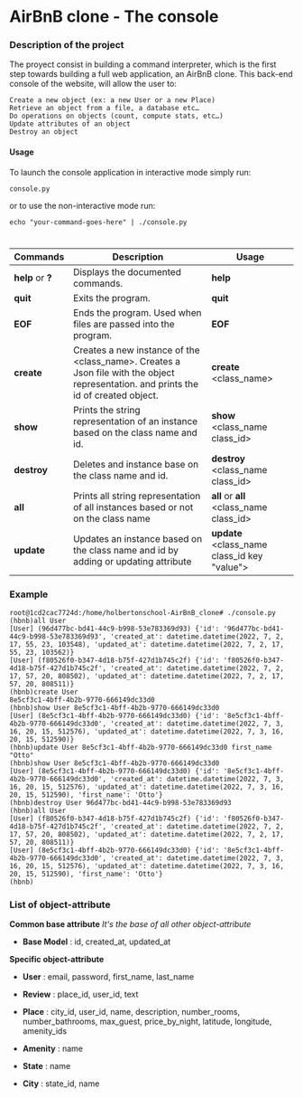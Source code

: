 # AirBnB clone - The console

### Description of the project

The proyect consist in building a command interpreter, which is the first step towards building a full web application, an AirBnB clone.  This back-end console of the website, will allow the user to:

    Create a new object (ex: a new User or a new Place)
    Retrieve an object from a file, a database etc…
    Do operations on objects (count, compute stats, etc…)
    Update attributes of an object
    Destroy an object

#### Usage

To launch the console application in interactive mode simply run:

```console.py ```

or to use the non-interactive mode run:

```echo "your-command-goes-here" | ./console.py ```

#
Commands | Description | Usage
-------- | ----------- |-------- |
**help** or **?**| Displays the documented commands. | **help**
**quit**     | Exits the program. | **quit**
**EOF**      | Ends the program. Used when files are passed into the program. | **EOF**
**create**  | Creates a new instance of the \<class_name\>. Creates a Json file with the object representation. and prints the id of created object. | **create** \<class_name\>
**show**    | Prints the string representation of an instance based on the class name and id. | **show** \<class_name class_id\>
**destroy** | Deletes and instance base on the class name and id. | **destroy** \<class_name class_id\>
**all** | Prints all string representation of all instances based or not on the class name | **all** or **all** \<class_name class_id\>
**update** | Updates an instance based on the class name and id by adding or updating attribute | **update** \<class_name class_id key "value"\>

 
### Example
```
root@1cd2cac7724d:/home/holbertonschool-AirBnB_clone# ./console.py
(hbnb)all User
[User] (96d477bc-bd41-44c9-b998-53e783369d93) {'id': '96d477bc-bd41-44c9-b998-53e783369d93', 'created_at': datetime.datetime(2022, 7, 2, 17, 55, 23, 103548), 'updated_at': datetime.datetime(2022, 7, 2, 17, 55, 23, 103562)}
[User] (f80526f0-b347-4d18-b75f-427d1b745c2f) {'id': 'f80526f0-b347-4d18-b75f-427d1b745c2f', 'created_at': datetime.datetime(2022, 7, 2, 17, 57, 20, 808502), 'updated_at': datetime.datetime(2022, 7, 2, 17, 57, 20, 808511)}
(hbnb)create User
8e5cf3c1-4bff-4b2b-9770-666149dc33d0
(hbnb)show User 8e5cf3c1-4bff-4b2b-9770-666149dc33d0
[User] (8e5cf3c1-4bff-4b2b-9770-666149dc33d0) {'id': '8e5cf3c1-4bff-4b2b-9770-666149dc33d0', 'created_at': datetime.datetime(2022, 7, 3, 16, 20, 15, 512576), 'updated_at': datetime.datetime(2022, 7, 3, 16, 20, 15, 512590)}
(hbnb)update User 8e5cf3c1-4bff-4b2b-9770-666149dc33d0 first_name "Otto"
(hbnb)show User 8e5cf3c1-4bff-4b2b-9770-666149dc33d0
[User] (8e5cf3c1-4bff-4b2b-9770-666149dc33d0) {'id': '8e5cf3c1-4bff-4b2b-9770-666149dc33d0', 'created_at': datetime.datetime(2022, 7, 3, 16, 20, 15, 512576), 'updated_at': datetime.datetime(2022, 7, 3, 16, 20, 15, 512590), 'first_name': 'Otto'}
(hbnb)destroy User 96d477bc-bd41-44c9-b998-53e783369d93
(hbnb)all User
[User] (f80526f0-b347-4d18-b75f-427d1b745c2f) {'id': 'f80526f0-b347-4d18-b75f-427d1b745c2f', 'created_at': datetime.datetime(2022, 7, 2, 17, 57, 20, 808502), 'updated_at': datetime.datetime(2022, 7, 2, 17, 57, 20, 808511)}
[User] (8e5cf3c1-4bff-4b2b-9770-666149dc33d0) {'id': '8e5cf3c1-4bff-4b2b-9770-666149dc33d0', 'created_at': datetime.datetime(2022, 7, 3, 16, 20, 15, 512576), 'updated_at': datetime.datetime(2022, 7, 3, 16, 20, 15, 512590), 'first_name': 'Otto'}
(hbnb)
```
### List of object-attribute

**Common base attribute** *It's the base of all other object-attribute*

* **Base Model** : id, created_at, updated_at

**Specific object-attribute**

* **User** : email, password, first_name, last_name

* **Review** : place_id, user_id, text

* **Place** : city_id, user_id, name, description, number_rooms, number_bathrooms, max_guest, price_by_night, latitude, longitude, amenity_ids

* **Amenity** : name

* **State** : name

* **City** : state_id, name
